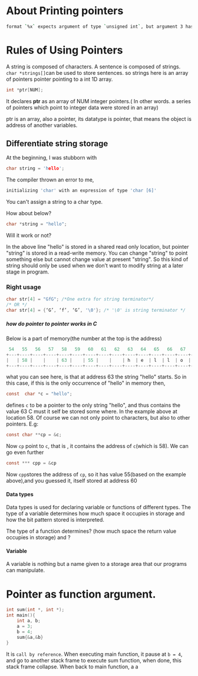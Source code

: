 # About Printing pointers
```sh
format `%x` expects argument of type `unsigned int`, but argument 3 has type `char \*`
```

# Rules of Using Pointers
A string is composed of characters. A sentence is composed of strings. `char *strings[]`can be used to store sentences. so strings here is an array of pointers pointer pointing to a int 1D array.   

```c
int *ptr[NUM];
```
It declares **ptr** as an array of NUM integer pointers.( In other words. a series of pointers which point to integer data were stored in an array)

ptr is an array, also a pointer, its datatype is pointer, that means the object is address of another variables.
## Differentiate string storage
At the beginning, I was stubborn with
```c
char string = 'hello';
```
The compiler thrown an error to me,
```sh
initializing 'char' with an expression of type 'char [6]'
```
You can't assign a string to a char type.

How about below?
```c
char *string = "hello";
```
Will it work or not?

In the above line "hello" is stored in a shared read only location, but pointer "string" is stored in a read-write memory. You can change "string" to point something else but cannot change value at present "string". So this kind of string should only be used when we don’t want to modify string at a later stage in program.

### Right usage
```c
char str[4] = "GfG"; /*One extra for string terminator*/
/* OR */
char str[4] = {‘G’, ‘f’, ‘G’, '\0'}; /* '\0' is string terminator */
```
##### how do pointer to pointer works in C
Below is a part of memory(the number at the top is the address)
```c
 54   55   56   57   58   59   60   61   62   63   64   65   66   67   68   69
+---+----+----+----+----+----+----+----+----+----+----+----+----+----+----+----+
|   | 58 |    |    | 63 |    | 55 |    |    | h  | e  | l  | l  | o  | \0 |    |
+---+----+----+----+----+----+----+----+----+----+----+----+----+----+----+----+
```
what you can see here, is that at address 63 the string "hello" starts. So in this case, if this is the only occurrence of "hello" in memory then,
```c
const  char *c = "hello";
```
defines `c` to be a pointer to the only string "hello", and thus contains the value 63
C must it self be stored some where. In the example above at location 58. Of course we can not only point to characters, but also to other pointers. E.g:
```c
const char **cp = &c;
```
Now `cp` point to `c`, that is , it contains the address of `c`(which is 58). We can go even further
```c
const *** cpp = &cp
```
Now `cpp`stores the address of `cp`, so it has value 55(based on the example above),and you guessed it, itself stored at address 60

#### Data types
Data types is used for declaring variable or functions of different types.
The type of a variable determines how much space it occupies in storage and how the bit pattern stored is interpreted.

The type of a function determines? (how much space the return value occupies in storage) and ?
#### Variable
A  variable is nothing but a name given to a storage area that our programs can manipulate.

# Pointer as function argument.
```c
int sum(int *, int *);
int main(){
    int a, b;
    a = 3;
    b = 4;
    sum{&a,&b}
}
```
It is `call by reference`. When executing main function, it pause at `b = 4`, and go to another stack frame to execute sum function, when done, this stack frame collapse. When back to main function, a a  
